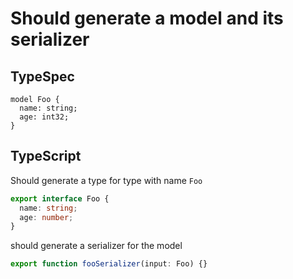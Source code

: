 # Should generate a model and its serializer

## TypeSpec

```tsp
model Foo {
  name: string;
  age: int32;
}
```

## TypeScript

Should generate a type for type with name `Foo`

```ts models.ts interface Foo
export interface Foo {
  name: string;
  age: number;
}
```

should generate a serializer for the model

```ts serializers.ts function fooSerializer
export function fooSerializer(input: Foo) {}
```
